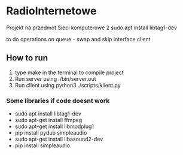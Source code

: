 # RadioInternetowe
Projekt na przedmot Sieci komputerowe 2
sudo apt install libtag1-dev


to do
operations on queue - swap and skip
interface client

## How to run
1. type make in the terminal to compile project
2. Run server using ./bin/server.out
3. Run client using python3 ./scripts/klient.py
   
### Some libraries if code doesnt work
- sudo apt install libtag1-dev
- sudo apt-get install ffmpeg
- sudo apt-get install libmodplug1
- pip install pydub simpleaudio
- sudo apt-get install libasound2-dev
- pip install simpleaudio


